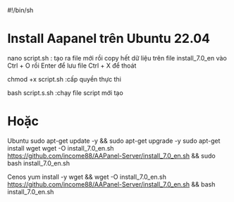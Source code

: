 #!/bin/sh
# Install Aapanel trên Ubuntu 22.04

nano script.sh : tạo ra file mới rồi copy hết dữ liệu trên file install_7.0_en vào 
Ctrl + O rồi Enter để lưu file
Ctrl + X để thoát 

chmod +x script.sh :cấp quyền thực thi

bash script.s.sh :chạy file script mới tạo


# Hoặc

Ubuntu
sudo apt-get update -y && sudo apt-get upgrade -y
sudo apt-get install wget
wget -O install_7.0_en.sh https://github.com/income88/AAPanel-Server/install_7.0_en.sh && sudo bash install_7.0_en.sh

Cenos 
yum install -y wget && wget -O install_7.0_en.sh https://github.com/income88/AAPanel-Server/install_7.0_en.sh && bash install_7.0_en.sh

